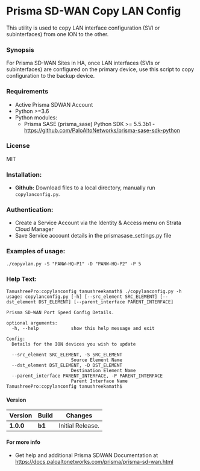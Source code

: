 # Prisma SD-WAN Copy LAN Config
This utility is used to copy LAN interface configuration (SVI or subinterfaces) from one ION to the other. 

### Synopsis
For Prisma SD-WAN Sites in HA, once LAN interfaces (SVIs or subinterfaces) are configured on the primary device, use this script to copy configuration to the backup device. 


### Requirements
* Active Prisma SDWAN Account
* Python >=3.6
* Python modules:
    * Prisma SASE (prisma_sase) Python SDK >= 5.5.3b1 - <https://github.com/PaloAltoNetworks/prisma-sase-sdk-python>

### License
MIT

### Installation:
 - **Github:** Download files to a local directory, manually run `copylanconfig.py`. 

### Authentication:
 - Create a Service Account via the Identity & Access menu on Strata Cloud Manager
 - Save Service account details in the prismasase_settings.py file

### Examples of usage:

```angular2html
./copyvlan.py -S "PANW-HQ-P1" -D "PANW-HQ-P2" -P 5 
```

### Help Text:
```angular2
TanushreePro:copylanconfig tanushreekamath$ ./copylanconfig.py -h
usage: copylanconfig.py [-h] [--src_element SRC_ELEMENT] [--dst_element DST_ELEMENT] [--parent_interface PARENT_INTERFACE]

Prisma SD-WAN Port Speed Config Details.

optional arguments:
  -h, --help            show this help message and exit

Config:
  Details for the ION devices you wish to update

  --src_element SRC_ELEMENT, -S SRC_ELEMENT
                        Source Element Name
  --dst_element DST_ELEMENT, -D DST_ELEMENT
                        Destination Element Name
  --parent_interface PARENT_INTERFACE, -P PARENT_INTERFACE
                        Parent Interface Name
TanushreePro:copylanconfig tanushreekamath$ 
```

#### Version
| Version | Build | Changes |
| ------- | ----- | ------- |
| **1.0.0** | **b1** | Initial Release. |


#### For more info
 * Get help and additional Prisma SDWAN Documentation at <https://docs.paloaltonetworks.com/prisma/prisma-sd-wan.html>
